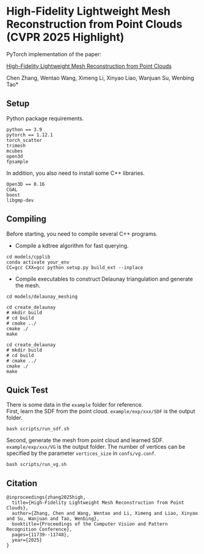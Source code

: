 # High-Fidelity Lightweight Mesh Reconstruction from Point Clouds (CVPR 2025 Highlight)

PyTorch implementation of the paper:  

[High-Fidelity Lightweight Mesh Reconstruction from Point Clouds](https://openaccess.thecvf.com/content/CVPR2025/papers/Zhang_High-Fidelity_Lightweight_Mesh_Reconstruction_from_Point_Clouds_CVPR_2025_paper.pdf) 

Chen Zhang, Wentao Wang, Ximeng Li, Xinyao Liao, Wanjuan Su, Wenbing Tao*

## Setup  
Python package requirements.  
```
python == 3.9
pytorch == 1.12.1
torch_scatter
trimesh
mcubes
open3d
fpsample
```
In addition, you also need to install some C++ libraries.  
```
Open3D == 0.16
CGAL
boost
libgmp-dev
```

## Compiling
Before starting, you need to compile several C++ programs.  
- Compile a kdtree algorithm for fast querying.
```
cd models/cpplib
conda activate your_env
CC=gcc CXX=gcc python setup.py build_ext --inplace
```
- Compile executables to construct Delaunay triangulation and generate the mesh.
```
cd models/delaunay_meshing

cd create_delaunay
# mkdir build
# cd build
# cmake ../
cmake ./
make

cd create_delaunay
# mkdir build
# cd build
# cmake ../
cmake ./
make
```

## Quick Test
There is some data in the `example` folder for reference.  
First, learn the SDF from the point cloud. `example/exp/xxx/SDF` is the output folder.
```
bash scripts/run_sdf.sh
```
Second, generate the mesh from point cloud and learned SDF. `example/exp/xxx/VG` is the output folder. The number of vertices can be specified by the parameter `vertices_size` in `confs/vg.conf`.
```
bash scripts/run_vg.sh
```

## Citation
```
@inproceedings{zhang2025high,
  title={High-Fidelity Lightweight Mesh Reconstruction from Point Clouds},
  author={Zhang, Chen and Wang, Wentao and Li, Ximeng and Liao, Xinyao and Su, Wanjuan and Tao, Wenbing},
  booktitle={Proceedings of the Computer Vision and Pattern Recognition Conference},
  pages={11739--11748},
  year={2025}
}
```
